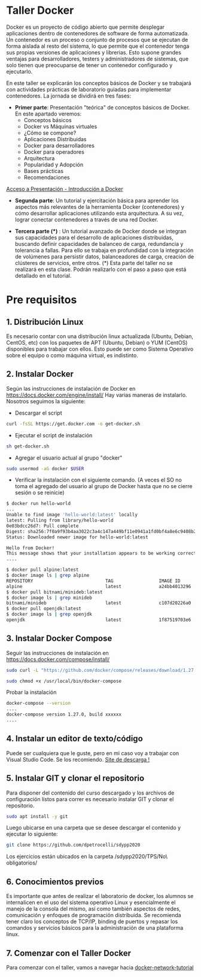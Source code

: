 # Taller Docker 
Docker es un proyecto de código abierto que permite desplegar aplicaciones dentro de contenedores de software de forma automatizada. Un contenedor es un proceso o conjunto de procesos que se ejecutan de forma aislada al resto del sistema, lo que permite que el contenedor tenga sus propias versiones de aplicaciones y librerias. Esto supone grandes ventajas para desarrolladores, testers y administradores de sistemas, que solo tienen que preocuparse de tener un contenedor configurado y ejecutarlo.

En este taller se explicarán los conceptos básicos de Docker y se trabajará con actividades prácticas de laboratorio guiadas para implementar contenedores.
La jornada se dividirá en tres fases:

* **Primer parte**: Presentación "teórica" de conceptos básicos de Docker. En este apartado veremos:
    -  Conceptos básicos
    -  Docker vs Máquinas virtuales
    -  ¿Cómo se compone?
    -  Aplicaciones Distribuidas
    -  Docker para desarrolladores
    -  Docker para operadores
    -  Arquitectura
    -  Popularidad y Adopción
    -  Bases prácticas
    -  Recomendaciones

 <a href="https://drive.google.com/file/d/1C1GO1pKXMNPXMNfG1f0G_6veMzLvFJGy/view?usp=sharing" target="blank">Acceso a Presentación - Introducción a Docker</a>

* **Segunda parte**: Un tutorial y ejercitación básica para aprender los aspectos más relevantes de la herramienta Docker (contenedores) y cómo desarrollar aplicaciones utilizando esta arquitectura. A su vez, lograr conectar contenedores a través de una red Docker.

* **Tercera parte (*)** : Un tutorial avanzado de Docker donde se integran sus capacidades para el desarrollo de aplicaciones distribuidas, buscando definir capacidades de balanceo de carga, redundancia y tolerancia a fallas. Para ello se trabaja en profundidad con la integración de volúmenes para persistir datos, balanceadores de carga, creación de clústeres de servicios, entre otros.
(*) Esta parte del taller no se realizará en esta clase. Podrán realizarlo con el paso a paso que está detallado en el tutorial.

# Pre requisitos
## 1. Distribución Linux
Es necesario contar con una distribución linux actualizada (Ubuntu, Debian, CentOS, etc) con los paquetes de APT (Ubuntu, Debian) o YUM (CentOS) disponibles para trabajar con ellos. Esto puede ser como Sistema Operativo sobre el equipo o como máquina virtual, es indistinto.

## 2. Instalar Docker
Según las instrucciones de instalación de Docker en https://docs.docker.com/engine/install/ Hay varias maneras de instalarlo.
</br> Nosotros seguimos la siguiente:
* Descargar el script
```bash
curl -fsSL https://get.docker.com -o get-docker.sh
```
* Ejecutar el script de instalación
```bash
sh get-docker.sh
```
* Agregar el usuario actual al grupo "docker"
```bash
sudo usermod -aG docker $USER
```
* Verificar la instalación con el siguiente comando. (A veces el SO no toma el agregado del usuario al grupo de Docker hasta que no se cierre sesión o se reinicie) 
```bash
$ docker run hello-world
...
Unable to find image 'hello-world:latest' locally
latest: Pulling from library/hello-world
0e03bdcc26d7: Pull complete 
Digest: sha256:7f0a9f93b4aa3022c3a4c147a449bf11e0941a1fd0bf4a8e6c9408b2600777c5
Status: Downloaded newer image for hello-world:latest

Hello from Docker!
This message shows that your installation appears to be working correctly.
....
```
```bash
$ docker pull alpine:latest
$ docker image ls | grep alpine
REPOSITORY                           TAG                 IMAGE ID            CREATED             SIZE
alpine                               latest              a24bb4013296        3 months ago        5.57MB
$ docker pull bitnami/minideb:latest
$ docker image ls | grep minideb
bitnami/minideb                      latest              c107d20226a0        5 weeks ago         67.5MB
$ docker pull openjdk:latest
$ docker image ls | grep openjdk
openjdk                              latest              1f87519703e6        30 hours ago        519MB
```
## 3. Instalar Docker Compose
Seguir las instrucciones de instalación en https://docs.docker.com/compose/install/
```bash
sudo curl -L "https://github.com/docker/compose/releases/download/1.27.0/docker-compose-$(uname -s)-$(uname -m)" -o /usr/local/bin/docker-compose
```
```bash
sudo chmod +x /usr/local/bin/docker-compose
```
Probar la instalación
```bash
docker-compose --version
....
docker-compose version 1.27.0, build xxxxxx
....
```
## 4.  Instalar un editor de texto/código
Puede ser cualquiera que le guste, pero en mi caso voy a trabajar con Visual Studio Code. Se los recomiendo. <a href="https://code.visualstudio.com/download" target="_blank"> Site de descarga !</a>

## 5.  Instalar GIT y clonar el repositorio 
Para disponer del contenido del curso descargado y los archivos de configuración listos para correr es necesario instalar GIT y clonar el repositorio.
```bash
sudo apt install -y git
```
Luego ubicarse en una carpeta que se desee descargar el contenido y ejecutar lo siguiente:
```bash
git clone https://github.com/dpetrocelli/sdypp2020
```
Los ejercicios están ubicados en la carpeta /sdypp2020/TPS/No\ obligatorios/

## 6.  Conocimientos previos
Es importante que antes de realizar el laboratorio de docker, los alumnos se internalicen en el uso del sistema operativo Linux y esencialmente el manejo de la consola del mismo, así como también aspectos de redes, comunicación y enfoques de programación distribuida.  Se recomienda tener claro los conceptos de TCP/IP, binding de puertos y repasar los comandos y servicios básicos para la administración de una plataforma linux.   
 
## 7. Comenzar con el Taller Docker
Para comenzar con el taller, vamos a navegar hacia [docker-network-tutorial](https://github.com/dpetrocelli/sdypp2020/tree/master/TPS/No%20obligatorios/docker-network-tutorial)


